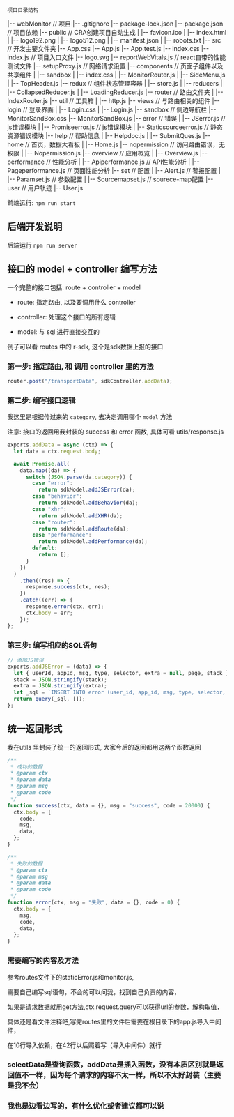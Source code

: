 ```
项目目录结构
```
|-- webMonitor // 项目
    |-- .gitignore
    |-- package-lock.json
    |-- package.json // 项目依赖
    |-- public  // CRA创建项目自动生成
    |   |-- favicon.ico
    |   |-- index.html
    |   |-- logo192.png
    |   |-- logo512.png
    |   |-- manifest.json
    |   |-- robots.txt
    |-- src // 开发主要文件夹
        |-- App.css
        |-- App.js
        |-- App.test.js
        |-- index.css
        |-- index.js // 项目入口文件
        |-- logo.svg
        |-- reportWebVitals.js // react自带的性能测试文件
        |-- setupProxy.js // 网络请求设置
        |-- components // 页面子组件以及共享组件
        |   |-- sandbox
        |       |-- index.css
        |       |-- MonitorRouter.js
        |       |-- SideMenu.js
        |       |-- TopHeader.js
        |-- redux // 组件状态管理容器
        |   |-- store.js
        |   |-- reducers
        |       |-- CollapsedReducer.js
        |       |-- LoadingReducer.js
        |-- router // 路由文件夹
        |   |-- IndexRouter.js
        |-- util // 工具箱
        |   |-- http.js
        |-- views // 与路由相关的组件
            |-- login // 登录界面
            |   |-- Login.css
            |   |-- Login.js
            |-- sandbox // 侧边导航栏
                |-- MonitorSandBox.css
                |-- MonitorSandBox.js
                |-- error // 错误
                |   |-- JSerror.js // js错误模块
                |   |-- Promiseerror.js // js错误模块
                |   |-- Staticsourceerror.js // 静态资源错误模块
                |-- help // 帮助信息
                |   |-- Helpdoc.js
                |   |-- SubmitQues.js
                |-- home // 首页，数据大看板
                |   |-- Home.js
                |-- nopermission // 访问路由错误，无权限
                |   |-- Nopermission.js
                |-- overview  // 应用概览
                |   |-- Overview.js
                |-- performance // 性能分析
                |   |-- Apiperformance.js // API性能分析
                |   |-- Pageperformance.js // 页面性能分析
                |-- set // 配置
                |   |-- Alert.js // 警报配置
                |   |-- Paramset.js // 参数配置
                |   |-- Sourcemapset.js // sourece-map配置
                |-- user // 用户轨迹
                    |-- User.js


前端运行: `npm run start`

## 后端开发说明

后端运行 `npm run server`





## 接口的 model + controller 编写方法

一个完整的接口包括:  route + controller + model

- route: 指定路由, 以及要调用什么 controller

- controller: 处理这个接口的所有逻辑

- model: 与 sql 进行直接交互的

例子可以看 routes 中的 r-sdk, 这个是sdk数据上报的接口
### 第一步: 指定路由, 和 调用 controller 里的方法
```javascript
router.post("/transportData", sdkController.addData);
```

### 第二步: 编写接口逻辑

我这里是根据传过来的 `category`, 去决定调用哪个 `model` 方法

注意: 接口的返回用我封装的 success  和 error 函数, 具体可看 utils/response.js
```javascript
exports.addData = async (ctx) => {
  let data = ctx.request.body;

  await Promise.all(
    data.map((da) => {
      switch (JSON.parse(da.category)) {
        case "error":
          return sdkModel.addJSError(da);
        case "behavior":
          return sdkModel.addBehavior(da);
        case "xhr":
          return sdkModel.addXHR(da);
        case "router":
          return sdkModel.addRoute(da);
        case "performance":
          return sdkModel.addPerformance(da);
        default:
          return [];
      }
    })
  )
    .then((res) => {
      response.success(ctx, res);
    })
    .catch((err) => {
      response.error(ctx, err);
      ctx.body = err;
    });
};
```


### 第三步: 编写相应的SQL语句
```javascript
// 添加JS错误
exports.addJSError = (data) => {
  let { userId, appId, msg, type, selector, extra = null, page, stack } = data;
  stack = JSON.stringify(stack);
  extra = JSON.stringify(extra);
  let _sql = `INSERT INTO error (user_id, app_id, msg, type, selector, extra, page, stack) VALUES (${userId},${appId},${msg},${type},${selector},${extra},${page},${stack})`;
  return query(_sql, []);
};
```



## 统一返回形式

我在utils 里封装了统一的返回形式, 大家今后的返回都用这两个函数返回

```javascript
/**
 * 成功的数据
 * @param ctx
 * @param data
 * @param msg
 * @param code
 */
function success(ctx, data = {}, msg = "success", code = 20000) {
  ctx.body = {
    code,
    msg,
    data,
  };
}

/**
 * 失败的数据
 * @param ctx
 * @param msg
 * @param data
 * @param code
 */
function error(ctx, msg = "失败", data = {}, code = 0) {
  ctx.body = {
    msg,
    code,
    data,
  };
}

```


### 需要编写的内容及方法
参考routes文件下的staticError.js和monitor.js,

需要自己编写sql语句，不会的可以问我，找到自己负责的内容，

如果是请求数据就用get方法,ctx.request.query可以获得url的参数，解构取值，

具体还是看文件注释吧,写完routes里的文件后需要在根目录下的app.js导入中间件，

在10行导入依赖，在42行以后照着写（导入中间件）就行

### selectData是查询函数，addData是插入函数，没有本质区别就是返回值不一样，因为每个请求的内容不太一样，所以不太好封装（主要是我不会）

### 我也是边看边写的，有什么优化或者建议都可以说

